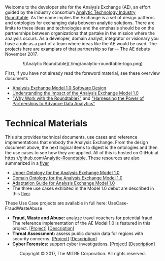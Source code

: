 Welcome to the developer site for the Analysis Exchange (AE), an effort guided by the industry consortium [Analytic Technology Industry Roundtable](http://technologyroundtable.org).  As the name implies the Exchange is a set of design patterns and ontologies for exchanging data between analytic solutions. There are limits to these ideas and technologies and the emphasis should be on the partnerships between organizations that partake in the mission where the analysis occurs. As a developer, domain analyst, integrator or visionary you have a role as a part of a team where ideas like the AE would be used.  The projects here are examplars of that partnership so far -- The AE debuts November 2017.
<center>
![Analytic Roundtable](./img/analytic-roundtable-logo.png)
</center>

First, if you have not already read the foreword material, see these overview documents
* [Analysis Exchange Model 1.0 Software Design](http://technologyroundtable.org/pdfs/Analysis-Exchange-Model1-Design-2017.pdf)
* [Understanding the Impact of the Analysis Exchange Model 1.0](http://technologyroundtable.org/pdfs/AE-Impact-Whitepape.pdf)
* ["Why Work with the Roundtable?"](http://technologyroundtable.org/pdfs/Why-Work-With-The-Roundtable.pdf) and
  ["Harnessing the Power of Partnerships to Advance Data Analytics"](http://technologyroundtable.org/pdfs/Roundtable2.pdf)

Technical Materials
===================
This site provides technical documents, use cases and reference implementations that embody the Analysis Exchange.  From the design document above, the next logical items to digest is the ontologies and then the use cases to see how they are applied.  All of this is hosted on GitHub at https://github.com/Analytic-Roundtable.  These resources are also summarized in a [flyer](http://technologyroundtable.org/pdfs/Roundtable-Resources.pdf)

* [Upper Ontology for the Analysis Exchange Model 1.0](https://github.com/Analytic-Roundtable/Analysis-Exchange/doc/AnalysisExchange-Upper-Ontology-2017.pdf)
* [Domain Ontology for the Analysis Exchange Model 1.0](https://github.com/Analytic-Roundtable/Analysis-Exchange/doc/AnalysisExchange-Domain-Ontologies-2017.pdf)
* [Adaptation Guide for Analysis Exchange Model 1.0](https://github.com/Analytic-Roundtable/Analysis-Exchange/doc)
* The three use cases exhibited in the Model 1.0 debut are described in this 
  [flyer](http://technologyroundtable.org/pdfs/Roundtable-Three-Use-Cases.pdf).

These Use Case projects are available in full here:
UseCase-FraudWasteAbuse
* **Fraud, Waste and Abuse:** analyze travel vouchers for potential fraud.  The reference implementation of the AE Model 1.0 is featured in this project. \[[Project](https://github.com/Analytic-Roundtable/UseCase-FraudWasteAbuse)\] \[[Description](https://github.com/Analytic-Roundtable/UseCase-FraudWasteAbuse/blob/master/Travel-Voucher-and-MedicalClaims-UseCase-v4.pdf)\]
* **Threat Assessment:** assess public domain data for regions with security concerns.
  \[[Project](https://github.com/Analytic-Roundtable/UseCase-ThreatAssessment)\] \[[Description](https://github.com/Analytic-Roundtable/UseCase-ThreatAssessment/blob/master/UseCase-ThreatAssessment-v4.pdf)\]
* **Cyber Forensics:** support cyber investigations. \[[Project](https://github.com/Analytic-Roundtable/UseCase-CyberForensics)\] \[[Description](https://github.com/Analytic-Roundtable/UseCase-CyberForensics/blob/master/Cyber%20Use%20Case.pdf)\]

<center>Copyright © 2017, The MITRE Corporation. All rights reserved. </center>
